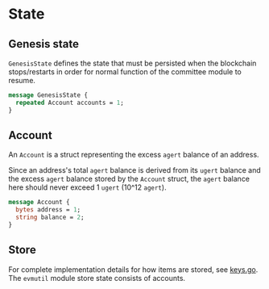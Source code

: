 <!--
order: 2
-->

# State

## Genesis state

`GenesisState` defines the state that must be persisted when the blockchain stops/restarts in order for normal function of the committee module to resume.

```protobuf
message GenesisState {
  repeated Account accounts = 1;
}

```

## Account

An `Account` is a struct representing the excess `agert` balance of an address.

Since an address's total `agert` balance is derived from its `ugert` balance and the excess `agert` balance stored by the `Account` struct, the `agert` balance here should never exceed 1 `ugert` (10^12 `agert`).

```protobuf
message Account {
  bytes address = 1;
  string balance = 2;
}
```

## Store

For complete implementation details for how items are stored, see [keys.go](../types/keys.go). The `evmutil` module store state consists of accounts.
